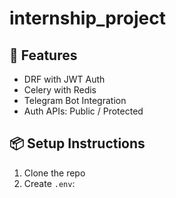 # internship_project

## 🔧 Features
- DRF with JWT Auth
- Celery with Redis
- Telegram Bot Integration
- Auth APIs: Public / Protected

## 📦 Setup Instructions
1. Clone the repo
2. Create `.env`:
